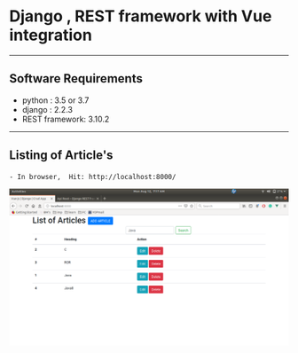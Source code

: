 # Django , REST framework with Vue integration

---
## Software Requirements
- python : 3.5 or 3.7
- django : 2.2.3
- REST framework: 3.10.2


---
## Listing of Article's
	- In browser,  Hit: http://localhost:8000/
<kbd><img src="/imgs-readme/Screenshot from 2019-08-12 07-17-19.png"></img></kbd>
